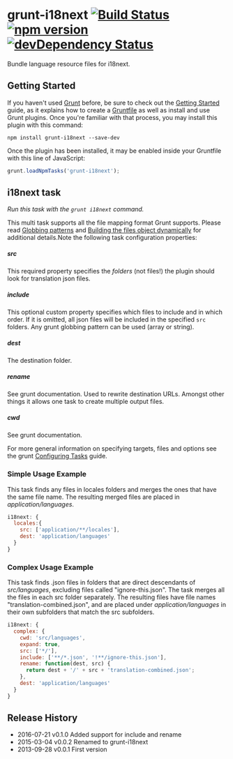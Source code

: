 # grunt-i18next [![Build Status](https://travis-ci.org/i18next/grunt-i18next.png?branch=master)](https://travis-ci.org/i18next/grunt-i18next) [![npm version](https://badge.fury.io/js/grunt-i18next.svg)](https://badge.fury.io/js/grunt-i18next) [![devDependency Status](https://david-dm.org/i18next/grunt-i18next/dev-status.svg)](https://david-dm.org/i18next/grunt-i18next#info=devDependencies)

Bundle language resource files for i18next.


## Getting Started

If you haven't used [Grunt](http://gruntjs.com/) before, be sure to check out the [Getting Started](http://gruntjs.com/getting-started) guide, as it explains how to create a [Gruntfile](http://gruntjs.com/sample-gruntfile) as well as install and use Grunt plugins. Once you're familiar with that process, you may install this plugin with this command:

```shell
npm install grunt-i18next --save-dev
```

Once the plugin has been installed, it may be enabled inside your Gruntfile with this line of JavaScript:

```js
grunt.loadNpmTasks('grunt-i18next');
```

## i18next task
_Run this task with the `grunt i18next` command._

This multi task supports all the file mapping format Grunt supports. Please read [Globbing patterns](http://gruntjs.com/configuring-tasks#globbing-patterns) and [Building the files object dynamically](http://gruntjs.com/configuring-tasks#building-the-files-object-dynamically) for additional details.Note the following task configuration properties: 

##### src
This required property specifies the *folders* (not files!) the plugin should look for translation json files.

##### include
This optional custom property specifies which files to include and in which order. If it is omitted, all json files will be included in the specified `src` folders. Any grunt globbing pattern can be used (array or string).

##### dest
The destination folder.

##### rename
See grunt documentation. Used to rewrite destination URLs. Amongst other things it allows one task to create multiple output files.

##### cwd
See grunt documentation. 

For more general information on specifying targets, files and options see the grunt [Configuring Tasks](http://gruntjs.com/configuring-tasks) guide. 


### Simple Usage Example

This task finds any files in locales folders and merges the ones that have the same file name. The resulting merged files are placed in _application/languages_.

```js
i18next: {
  locales:{
    src: ['application/**/locales'],
    dest: 'application/languages'
  }
}
```

### Complex Usage Example

This task finds .json files in folders that are direct descendants of _src/languages_, excluding files called "ignore-this.json". The task merges all the files in each src folder separately. The resulting files have file names "translation-combined.json", and are placed under _application/languages_ in their own subfolders that match the src subfolders.

```js
i18next: {
  complex: {
    cwd: 'src/languages',
    expand: true,
    src: ['*/'],
    include: ['**/*.json', '!**/ignore-this.json'],
    rename: function(dest, src) {
      return dest + '/' + src + 'translation-combined.json';
    },
    dest: 'application/languages'
  }
}
```

## Release History

* 2016-07-21 v0.1.0 Added support for include and rename
* 2015-03-04 v0.0.2 Renamed to grunt-i18next
* 2013-09-28 v0.0.1 First version
